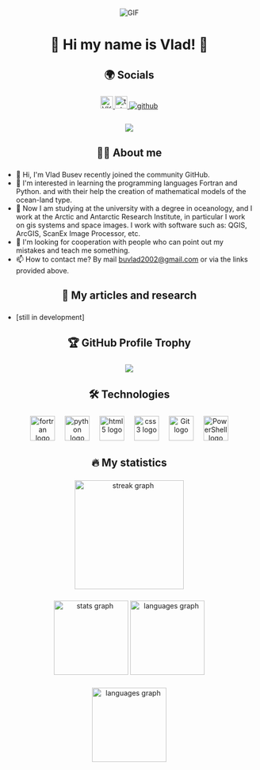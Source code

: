 ###

<p align="center">
  <img src="https://media1.tenor.com/m/fPyjjTmBObcAAAAC/sea-turtle.gif" alt="GIF"  />
</p>

###

<h1 align="center">🐋 Hi my name is Vlad! 🐋</h1>

###

<h2 align="center">🌍  Socials</h2>

###
<div align="center">
  <a href="https://vk.com/id427303100" target="_blank">
    <img src="https://img.shields.io/static/v1?message=vkontakte&logo=vkontakte&label=&color=0000FF&logoColor=white&labelColor=&style=for-the-badge" height="25" alt="VKontakte logo"  />
  </a> 
  <a href="https://t.me/pankmomon" target="_blank">
    <img src="https://img.shields.io/static/v1?message=Telegram&logo=telegram&label=&color=2CA5E0&logoColor=white&labelColor=&style=for-the-badge" height="25" alt="telegram logo"  />
  </a>
  <a href="https://github.com/https://github.com/VladBus" target="_blank">
    <img src=https://img.shields.io/badge/github-%2324292e.svg?&style=for-the-badge&logo=github&logoColor=white alt=github style="margin-bottom: 5px;" />
  </a> 
</div>

###

<div align="center">
  <img src="https://visitor-badge.laobi.icu/badge?page_id=VladBus.VladBus&"  />
</div>

###

<h2 align="center">👩‍💻  About me</h2>

###

- 👋 Hi, I'm Vlad Busev recently joined the community GitHub.
- 👀 I'm interested in learning the programming languages ​​Fortran and Python. and with their help the creation of mathematical models of the ocean-land type.
- 🌱 Now I am studying at the university with a degree in oceanology, and I work at the Arctic and Antarctic Research Institute, in particular I work on gis systems and space images. I work with software such as: QGIS, ArcGIS, ScanEx Image Processor, etc.
- 💞️ I'm looking for cooperation with people who can point out my mistakes and teach me something.
- 📫 How to contact me? By mail buvlad2002@gmail.com or via the links provided above.

###

<h2 align="center">📕 My articles and research</h2>

###

- [still in development]

###

<h2 align="center">🏆 GitHub Profile Trophy</h2>

###

<p align="center">
  <img alig src="https://github-profile-trophy.vercel.app/?username=VladBus&theme=flat&column=-1"  />
</p>

###

<h2 align="center">🛠 Technologies</h2>

###

<div align="center">
  <img src="https://skillicons.dev/icons?i=fortran" height="50" alt="fortran logo"  />
  <img width="12" />
  <img src="https://skillicons.dev/icons?i=py" height="50" alt="python logo"  />
  <img width="12" />
  <img src="https://cdn.jsdelivr.net/gh/devicons/devicon/icons/html5/html5-original.svg" height="50" alt="html5 logo"  />
  <img width="12" />
  <img src="https://cdn.jsdelivr.net/gh/devicons/devicon/icons/css3/css3-original.svg" height="50" alt="css3 logo"  />
  <img width="12" />
  <img src="https://profilinator.rishav.dev/skills-assets/git-scm-icon.svg" height="50" alt="Git logo"  />
  <img width="12" />
  <img src="https://profilinator.rishav.dev/skills-assets/powershell.png" height="50" alt="PowerShell logo"  />
</div>

###

<h2 align="center">🔥   My statistics</h2>

###

<div align="center">
  <img src="https://streak-stats.demolab.com?user=VladBus&locale=en&mode=daily&theme=dark&hide_border=false&border_radius=5&order=3" height="220" alt="streak graph"  />
</div>

###

<div align="center">
  <img src="https://github-readme-stats.vercel.app/api?username=VladBus&hide_title=false&hide_rank=false&show_icons=true&include_all_commits=true&count_private=true&disable_animations=false&theme=dracula&locale=en&hide_border=false&order=1" height="150" alt="stats graph"  />
  <img src="https://github-readme-stats.vercel.app/api/top-langs?username=VladBus&locale=en&hide_title=false&layout=compact&card_width=320&langs_count=5&theme=dracula&hide_border=false&order=2" height="150" alt="languages graph"  />
</div>

###

<div align="center">
  <img src="http://github-profile-summary-cards.vercel.app/api/cards/profile-details?username=VladBus&theme=solarized"  height="150" alt="languages graph"  />
</div>

###
